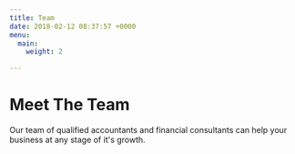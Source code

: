 ```yaml
---
title: Team
date: 2018-02-12 08:37:57 +0000
menu:
  main:
    weight: 2

---
```

# Meet The Team

Our team of qualified accountants and financial consultants can help your business at any stage of it's growth.